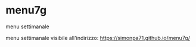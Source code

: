 # menu7g
menu settimanale

menu settimanale visibile all'indirizzo:
https://simonpa71.github.io/menu7g/
